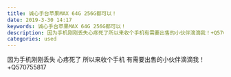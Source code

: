 ```yaml
---
title: 诚心手台苹果MAX 64G 256G都可以！
date: 2019-3-30 14:17
keywords: 诚心手台苹果MAX 64G 256G都可以！
description: 因为手机刚刚丢失心疼死了所以来收个手机有需要出售的小伙伴滴滴我！+Q570755817
categories: used
---
```

<td class="t_f" id="postmessage_3346992">

因为手机刚刚丢失 心疼死了 所以来收个手机 有需要出售的小伙伴滴滴我！+Q570755817</td>
